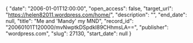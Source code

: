 {
  "date": "2006-01-01T12:00:00", 
  "open_access": false, 
  "target_url": "https://helen82011.wordpress.com/home/", 
  "description": "", 
  "end_date": null, 
  "title": "Me and 'Mandy' my MND", 
  "record_id": "20060101T120000/mvNwptkDSpdkl89CHhmsLA==", 
  "publisher": "wordpress.com", 
  "slug": 27130, 
  "start_date": null
}

